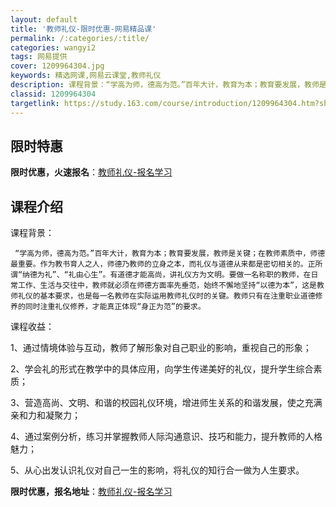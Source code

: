 ```yaml
---
layout: default
title: '教师礼仪-限时优惠-网易精品课'
permalink: /:categories/:title/
categories: wangyi2
tags: 网易提供
cover: 1209964304.jpg
keywords: 精选网课,网易云课堂,教师礼仪
description: 课程背景：“学高为师，德高为范。”百年大计，教育为本；教育要发展，教师是关键；在教师素质中，师德最重要。作为教书育人之人
classid: 1209964304
targetlink: https://study.163.com/course/introduction/1209964304.htm?share=1&shareId=1025206652&utm_campaign=share&utm_medium=iphoneShare&utm_source=&utm_u=1025206652
---
```


## 限时特惠

**限时优惠，火速报名**：[教师礼仪-报名学习](https://study.163.com/course/introduction/1209964304.htm?share=1&shareId=1025206652&utm_campaign=share&utm_medium=iphoneShare&utm_source=&utm_u=1025206652)

## 课程介绍

课程背景：

     “学高为师，德高为范。”百年大计，教育为本；教育要发展，教师是关键；在教师素质中，师德最重要。作为教书育人之人，师德乃教师的立身之本，而礼仪与道德从来都是密切相关的。正所谓“纳德为礼”、“礼由心生”。有道德才能高尚，讲礼仪方为文明。要做一名称职的教师，在日常工作、生活与交往中，教师就必须在师德方面率先垂范，始终不懈地坚持“以德为本”，这是教师礼仪的基本要求，也是每一名教师在实际运用教师礼仪时的关键。教师只有在注重职业道德修养的同时注重礼仪修养，才能真正体现“身正为范”的要求。

课程收益：

1、通过情境体验与互动，教师了解形象对自己职业的影响，重视自己的形象；

2、学会礼的形式在教学中的具体应用，向学生传递美好的礼仪，提升学生综合素质；

3、营造高尚、文明、和谐的校园礼仪环境，增进师生关系的和谐发展，使之充满亲和力和凝聚力；

4、通过案例分析，练习并掌握教师人际沟通意识、技巧和能力，提升教师的人格魅力；

5、从心出发认识礼仪对自己一生的影响，将礼仪的知行合一做为人生要求。

**限时优惠，报名地址**：[教师礼仪-报名学习](https://study.163.com/course/introduction/1209964304.htm?share=1&shareId=1025206652&utm_campaign=share&utm_medium=iphoneShare&utm_source=&utm_u=1025206652)

